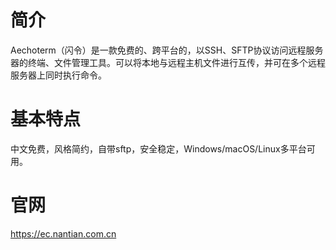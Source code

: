 # 简介
Aechoterm（闪令）是一款免费的、跨平台的，以SSH、SFTP协议访问远程服务器的终端、文件管理工具。可以将本地与远程主机文件进行互传，并可在多个远程服务器上同时执行命令。
# 基本特点
中文免费，风格简约，自带sftp，安全稳定，Windows/macOS/Linux多平台可用。
# 官网
https://ec.nantian.com.cn
